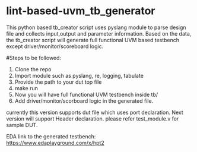 # lint-based-uvm_tb_generator
This python based tb_creator script uses pyslang module to parse design file and collects input,output and parameter information. Based on the data, the tb_creator script will generate full functional UVM based testbench except driver/monitor/scoreboard logic. 

#Steps to be followed:
1. Clone the repo
2. Import module such as pyslang, re, logging, tabulate
3. Provide the path to your dut top file
4. make run
5. Now you will have full functional UVM testbench inside tb/
6. Add driver/monitor/scorboard logic in the generated file.

currently this version supports dut file which uses port declaration. Next version will support Header declaration. 
please refer test_module.v for sample DUT.

EDA link to the generated testbench: https://www.edaplayground.com/x/hpt2
